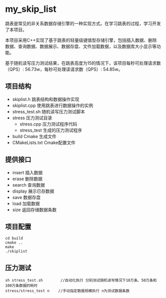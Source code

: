 # my_skip_list
跳表是常见的非关系数据存储引擎的一种实现方式。在学习跳表的过程，学习开发了本项目。  

本项目采用C++实现了基于跳表的轻量级键值型存储引擎，包括插入数据、删除数据、查询数据、数据展示、数据存盘、文件加载数据，以及数据库大小显示等功能。  

基于随机读写压力测试结果，在跳表高度为15的情况下，该项目每秒可处理请求数（QPS）: 56.73w，每秒可处理读请求数（QPS）: 54.85w。  

## 项目结构
- skiplist.h 跳表结构和数据操作实现
- skiplist.cpp 使用跳表进行数据操作的实例
- stress_test.sh 随机读写压力测试脚本
- stress 压力测试目录
  - stress.cpp 压力测试程序代码
  - stress_test 生成的压力测试程序
- build Cmake 生成文件
- CMakeLists.txt Cmake配置文件

## 提供接口
- insert 插入数据
- erase 删除数据
- search 查询数据
- display 展示已存数据
- save 数据存盘
- load 加载数据
- size 返回存储数据条数

## 项目配置
`cd build`  
`cmake ..`  
`make`  
`./skiplist`  

## 压力测试
`sh stress_test.sh        //自动化执行 分别测试随机读写情况下10万条、50万条和100万条数据的耗时`  
`stress/stress_test n    //手动指定数据规模执行 n为测试数据条数`   
